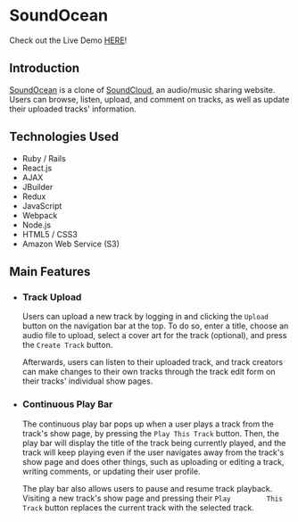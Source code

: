 # SoundOcean

Check out the Live Demo [HERE](https://soundocean.herokuapp.com/#/)!

## Introduction

[SoundOcean](https://soundocean.herokuapp.com/#/) is a clone of [SoundCloud](https://soundcloud.com), an audio/music sharing website. Users can browse, listen, upload, and comment on tracks, as well as update their uploaded tracks' information.

## Technologies Used

- Ruby / Rails
- React.js
- AJAX
- JBuilder
- Redux
- JavaScript
- Webpack
- Node.js
- HTML5 / CSS3
- Amazon Web Service (S3)

## Main Features

- ### Track Upload

    Users can upload a new track by logging in and clicking the `Upload` button on the navigation bar at the top. To do so, enter a     title, choose an audio file to upload, select a cover art for the track (optional), and press the `Create Track` button.

    Afterwards, users can listen to their uploaded track, and track creators can make changes to their own tracks through the track     edit form on their tracks' individual show pages.

- ### Continuous Play Bar

    The continuous play bar pops up when a user plays a track from the track's show page, by pressing the `Play This Track` button.     Then, the play bar will display the title of the track being currently played, and the track will keep playing even if the user     navigates away from the track's show page and does other things, such as uploading or editing a track, writing comments, or         updating their user profile.
    
    The play bar also allows users to pause and resume track playback. Visiting a new track's show page and pressing their `Play         This Track` button replaces the current track with the selected track.
